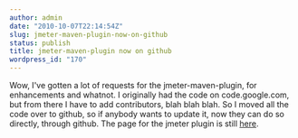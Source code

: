 ```yaml
---
author: admin
date: "2010-10-07T22:14:54Z"
slug: jmeter-maven-plugin-now-on-github
status: publish
title: jmeter-maven-plugin now on github
wordpress_id: "170"
---
```


Wow, I've gotten a lot of requests for the jmeter-maven-plugin, for
enhancements and whatnot. I originally had the code on
code.google.com, but from there I have to add contributors, blah
blah blah. So I moved all the code over to github, so if anybody
wants to update it, now they can do so directly, through github.
The page for the jmeter plugin is still
[here](http://www.ronniealleva.org/index.php/maven-jmeter-plugin/).


